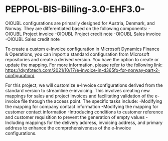 # PEPPOL-BIS-Billing-3.0-EHF3.0-
OIOUBL configurations are primarily designed for Austria, Denmark, and Norway. They are differentiated based on the following components:
-OIOUBL Project invoice
-OIOUBL Project credit note
-OIOUBL Sales invoice
-OIOUBL Sales credit note

To create a custom e-Invoice configuration in Microsoft Dynamics Finance & Operations, you can import a standard configuration from Microsoft repositories and create a derived version. You have the option to create or update the mapping. For more information, please refer to the following link: https://dynfotech.com/2021/10/17/e-invoice-in-d365fo-for-norway-part-2-configuration/

For this project, we will customize e-Invoice configurations derived from the standard version to streamline e-invoicing. This involves creating new mappings for sales and project invoices and facilitating validation of the e-invoice file through the access point. The specific tasks include:
-Modifying the mapping for company contact information
-Modifying the mapping for customer contact information
-Introducing conditions to customer reference and customer requisition to prevent the generation of empty values
-Including mappings for the delivery address, invoicing address, and primary address to enhance the comprehensiveness of the e-Invoice configurations.
